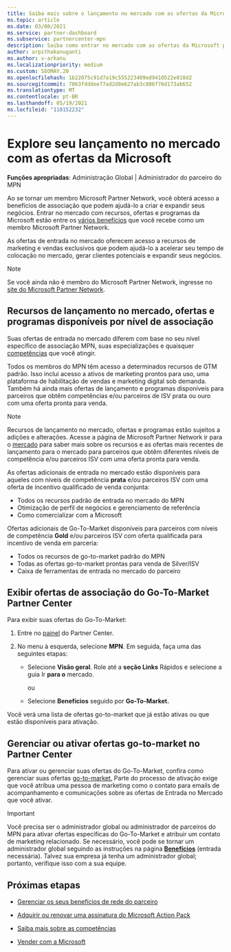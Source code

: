 ```yaml
---
title: Saiba mais sobre o lançamento no mercado com as ofertas da Microsoft
ms.topic: article
ms.date: 03/08/2021
ms.service: partner-dashboard
ms.subservice: partnercenter-mpn
description: Saiba como entrar no mercado com as ofertas da Microsoft pode ajudar a acelerar o tempo de colocação no mercado, gerar clientes potenciais e expandir seus negócios.
author: arpithakanuganti
ms.author: v-arkanu
ms.localizationpriority: medium
ms.custom: SEOMAY.20
ms.openlocfilehash: 1b22075c91d7a19c555223409ed9410522e010d2
ms.sourcegitcommit: 7063fdddee77ad2d8e627ab3c806f76d173ab652
ms.translationtype: MT
ms.contentlocale: pt-BR
ms.lasthandoff: 05/19/2021
ms.locfileid: "110152232"
---
```

# <a name="explore-your-go-to-market-with-microsoft-offers"></a>Explore seu lançamento no mercado com as ofertas da Microsoft

**Funções apropriadas**: Administração Global | Administrador do parceiro do MPN

Ao se tornar um membro Microsoft Partner Network, você obterá acesso a benefícios de associação que podem ajudá-lo a criar e expandir seus negócios. Entrar no mercado com recursos, ofertas e programas da Microsoft estão entre os [vários benefícios](https://partner.microsoft.com/manage-your-partner-network-benefits) que você recebe como um membro Microsoft Partner Network.

As ofertas de entrada no mercado oferecem acesso a recursos de marketing e vendas exclusivos que podem ajudá-lo a acelerar seu tempo de colocação no mercado, gerar clientes potenciais e expandir seus negócios.

>[!NOTE]
>Se você ainda não é membro do Microsoft Partner Network, ingresse no [site do Microsoft Partner Network](https://partner.microsoft.com/membership).

## <a name="go-to-market-resources-offers-and-programs-available-by-membership-level"></a>Recursos de lançamento no mercado, ofertas e programas disponíveis por nível de associação

Suas ofertas de entrada no mercado diferem com base no seu nível específico de associação MPN, suas especializações e quaisquer [competências](learn-about-competencies.md) que você atingir.

Todos os membros do MPN têm acesso a determinados recursos de GTM padrão. Isso inclui acesso a ativos de marketing prontos para uso, uma plataforma de habilitação de vendas e marketing digital sob demanda. Também há ainda mais ofertas de lançamento e programas disponíveis para parceiros que obtêm competências e/ou parceiros de ISV prata ou ouro com uma oferta pronta para venda.

>[!NOTE]
>Recursos de lançamento no mercado, ofertas e programas estão sujeitos a adições e alterações. Acesse a página de Microsoft Partner Network ir para o [mercado](https://partner.microsoft.com/membership/go-to-market) para saber mais sobre os recursos e as ofertas mais recentes de lançamento para o mercado para parceiros que obtêm diferentes níveis de competência e/ou parceiros ISV com uma oferta pronta para venda.

As ofertas adicionais de entrada no mercado estão disponíveis para aqueles com níveis de competência **prata** e/ou parceiros ISV com uma oferta de incentivo qualificado de venda conjunta:

- Todos os recursos padrão de entrada no mercado do MPN
- Otimização de perfil de negócios e gerenciamento de referência
- Como comercializar com a Microsoft

Ofertas adicionais de Go-To-Market disponíveis para parceiros com níveis de competência **Gold** e/ou parceiros ISV com oferta qualificada para incentivo de venda em parceria:

- Todos os recursos de go-to-market padrão do MPN
- Todas as ofertas go-to-market prontas para venda de Silver/ISV
- Caixa de ferramentas de entrada no mercado do parceiro 

## <a name="view-go-to-market-membership-offers-in-partner-center"></a>Exibir ofertas de associação do Go-To-Market Partner Center

Para exibir suas ofertas do Go-To-Market:

1. Entre no [painel](https://partner.microsoft.com/dashboard) do Partner Center.

2. No menu à esquerda, selecione **MPN**. Em seguida, faça uma das seguintes etapas:

   - Selecione **Visão geral**. Role até a **seção Links** Rápidos e selecione a guia Ir **para o** mercado.

     ou

   - Selecione **Benefícios** seguido por **Go-To-Market.**

Você verá uma lista de ofertas go-to-market que já estão ativas ou que estão disponíveis para ativação.

## <a name="manage-or-activate-go-to-market-offers-in-partner-center"></a>Gerenciar ou ativar ofertas go-to-market no Partner Center

Para ativar ou gerenciar suas ofertas do Go-To-Market, confira como gerenciar suas ofertas [go-to-market.](manage-your-partner-network-benefits.md#manage-go-to-market-offers) Parte do processo de ativação exige que você atribua uma pessoa de marketing como o contato para emails de acompanhamento e comunicações sobre as ofertas de Entrada no Mercado que você ativar.

>[!IMPORTANT]
>Você precisa ser o administrador global ou administrador de parceiros do MPN para ativar ofertas específicas do Go-To-Market e atribuir um contato de marketing relacionado. Se necessário, você pode se tornar um administrador global seguindo as instruções na página [ **Benefícios**](https://partnercenter.microsoft.com/pcv/partnership/benefits) (entrada necessária). Talvez sua empresa já tenha um administrador global; portanto, verifique isso com a sua equipe.

## <a name="next-steps"></a>Próximas etapas

- [Gerenciar os seus benefícios de rede do parceiro](manage-your-partner-network-benefits.md)

- [Adquirir ou renovar uma assinatura do Microsoft Action Pack](mpn-get-action-pack.md)

- [Saiba mais sobre as competências](learn-about-competencies.md)

- [Vender com a Microsoft](https://partner.microsoft.com/membership/sell-with-microsoft)
